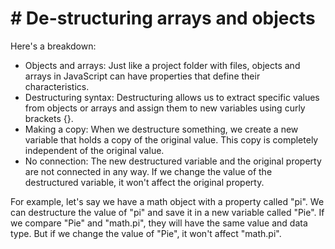 # # De-structuring arrays and objects

Here's a breakdown:

- Objects and arrays: Just like a project folder with files, objects and arrays in JavaScript can have properties that define their characteristics.
- Destructuring syntax: Destructuring allows us to extract specific values from objects or arrays and assign them to new variables using curly brackets {}.
- Making a copy: When we destructure something, we create a new variable that holds a copy of the original value. This copy is completely independent of the original value.
- No connection: The new destructured variable and the original property are not connected in any way. If we change the value of the destructured variable, it won't affect the original property.

For example, let's say we have a math object with a property called "pi". We can destructure the value of "pi" and save it in a new variable called "Pie". If we compare "Pie" and "math.pi", they will have the same value and data type. But if we change the value of "Pie", it won't affect "math.pi".
